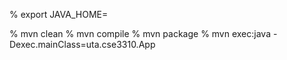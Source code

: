 % export JAVA_HOME=

% mvn clean
% mvn compile
% mvn package
% mvn exec:java -Dexec.mainClass=uta.cse3310.App
